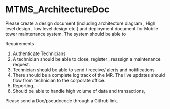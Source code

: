 # MTMS_ArchitectureDoc
Please create a design document (including architecture diagram , High level design , low level design etc.)
and deployment document for Mobile tower maintenance system. The system should be able to

Requirements 
1) Authenticate Technicians
2) A technician should be able to close, register , reassign a maintenance  request.
3) Technician should be able to send / receive/ alerts and notifications
4) There should be a complete log track of the MR. The live updates should flow from technician to the corporate office.
5) Reporting.
6) Should be able to handle high volume of data and transactions,


Please send a Doc/pseudocode through a Github link.
